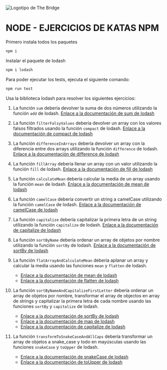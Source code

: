 ![Logotipo de The Bridge](https://user-images.githubusercontent.com/27650532/77754601-e8365180-702b-11ea-8bed-5bc14a43f869.png "Logotipo de The Bridge")

# NODE - EJERCICIOS DE KATAS NPM

Primero instala todos los paquetes

```sh
npm i
```

Instalar el paquete de lodash

```sh
npm i lodash
```

Para poder ejecutar los tests, ejecuta el siguiente comando:

```sh
npm run test
```

Usa la biblioteca lodash para resolver los siguientes ejercicios:

1. La función `sum` debería devolver la suma de dos números utilizando la función `add` de lodash. [Enlace a la documentación de sum de lodash](https://lodash.com/docs/4.17.15#add)

2. La función `filterFalsyValues` debería devolver un array con los valores falsos filtrados usando la función `compact` de lodash. [Enlace a la documentación de compact de lodash](https://lodash.com/docs/4.17.15#compact)

3. La función `differenceInArrays` debería devolver un array con la diferencia entre dos arrays utilizando la función `difference` de lodash. [Enlace a la documentación de difference de lodash](https://lodash.com/docs/4.17.15#difference)

4. La función `fillArray` debería llenar un array con un valor utilizando la función `fill` de lodash. [Enlace a la documentación de fill de lodash](https://lodash.com/docs/4.17.15#fill)

5. La función `calculateMean` debería calcular la media de un array usando la función `mean` de lodash. [Enlace a la documentación de mean de lodash](https://lodash.com/docs/4.17.15#mean)

6. La función `camelCase` debería convertir un string a camelCase utilizando la función `camelCase` de lodash. [Enlace a la documentación de camelCase de lodash](https://lodash.com/docs/4.17.15#camelCase)

7. La función `capitalize` debería capitalizar la primera letra de un string utilizando la función `capitalize` de lodash. [Enlace a la documentación de capitalize de lodash](https://lodash.com/docs/4.17.15#capitalize)

8. La función `sortByName` debería ordenar un array de objetos por nombre utilizando la función `sortBy` de lodash. [Enlace a la documentación de sortBy de lodash](https://lodash.com/docs/4.17.15#sortBy)

9. La función `flatArrayAndCalculateMean` debería aplanar un array y calcular la media usando las funciones `mean` y `flatten` de lodash. 
   - [Enlace a la documentación de mean de lodash](https://lodash.com/docs/4.17.15#mean) 
   - [Enlace a la documentación de flatten de lodash](https://lodash.com/docs/4.17.15#flatten)

10. La función `sortByNameAndCapitalizeFirstLetter` debería ordenar un array de objetos por nombre, transformar el array de objectos en array de strings y capitalizar la primera letra de cada nombre usando las funciones `sortBy` y `capitalize` de lodash. 
    - [Enlace a la documentación de sortBy de lodash](https://lodash.com/docs/4.17.15#sortBy)
    - [Enlace a la documentación de map de lodash](https://lodash.com/docs#map)
    - [Enlace a la documentación de capitalize de lodash](https://lodash.com/docs/4.17.15#capitalize)

11. La función `transformToSnakeCaseAndAllCaps` debería transformar un array de objetos a snake_case y todo en mayúsculas usando las funciones `snakeCase` y `toUpper` de lodash.
    - [Enlace a la documentación de snakeCase de lodash](https://lodash.com/docs/4.17.15#snakeCase)
    - [Enlace a la documentación de toUpper de lodash](https://lodash.com/docs/4.17.15#toUpper)
